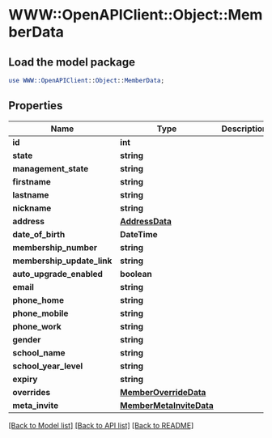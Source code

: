 # WWW::OpenAPIClient::Object::MemberData

## Load the model package
```perl
use WWW::OpenAPIClient::Object::MemberData;
```

## Properties
Name | Type | Description | Notes
------------ | ------------- | ------------- | -------------
**id** | **int** |  | 
**state** | **string** |  | [optional] 
**management_state** | **string** |  | [optional] 
**firstname** | **string** |  | 
**lastname** | **string** |  | 
**nickname** | **string** |  | [optional] 
**address** | [**AddressData**](AddressData.md) |  | [optional] 
**date_of_birth** | **DateTime** |  | [optional] 
**membership_number** | **string** |  | [optional] 
**membership_update_link** | **string** |  | [optional] 
**auto_upgrade_enabled** | **boolean** |  | [optional] 
**email** | **string** |  | [optional] 
**phone_home** | **string** |  | [optional] 
**phone_mobile** | **string** |  | [optional] 
**phone_work** | **string** |  | [optional] 
**gender** | **string** |  | [optional] 
**school_name** | **string** |  | [optional] 
**school_year_level** | **string** |  | [optional] 
**expiry** | **string** |  | [optional] 
**overrides** | [**MemberOverrideData**](MemberOverrideData.md) |  | [optional] 
**meta_invite** | [**MemberMetaInviteData**](MemberMetaInviteData.md) |  | [optional] 

[[Back to Model list]](../README.md#documentation-for-models) [[Back to API list]](../README.md#documentation-for-api-endpoints) [[Back to README]](../README.md)


